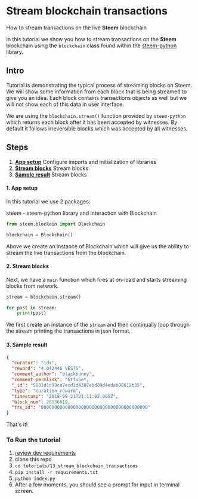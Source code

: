 # Stream blockchain transactions

How to stream transactions on the live **Steem** blockchain

In this tutorial we show you how to stream transactions on the **Steem** blockchain using the `blockchain` class found within the [steem-python](https://github.com/steemit/steem-python) library.

## Intro

Tutorial is demonstrating the typical process of streaming blocks on Steem. We will show some information from each block that is being streamed to give you an idea. Each block contains transactions objects as well but we will not show each of this data in user interface.

We are using the `blockchain.stream()` function provided by `steem-python` which returns each block after it has been accepted by witnesses. By default it follows irreversible blocks which was accepted by all witnesses.

## Steps

1.  [**App setup**](#app-setup) Configure imports and initialization of libraries
1.  [**Stream blocks**](#stream-blocks) Stream blocks
1.  [**Sample result**](#sample-result) Stream blocks

#### 1. App setup<a name="app-setup"></a>

In this tutorial we use 2 packages:

steem - steem-python library and interaction with Blockchain

```python
from steem.blockain import Blockchain

blockchain = Blockchain()
```

Above we create an instance of Blockchain which will give us the ability to stream the live transactions from the blockchain.

#### 2. Stream blocks<a name="stream-blocks"></a>

Next, we have a `main` function which fires at on-load and starts streaming blocks from network.

```python
stream = blockchain.stream()

for post in stream:
	print(post)
```

We first create an instance of the `stream` and then continually loop through the stream printing the transactions in json format.

#### 3. Sample result<a name="sample-result"></a>

```json
{
  "curator": "idx",
  "reward": "4.042446 VESTS",
  "comment_author": "blackbunny",
  "comment_permlink": "6tfv5e",
  "_id": "5801d1c99ca7ecd1d4387ebd89d4edab08612b35",
  "type": "curation_reward",
  "timestamp": "2018-09-21T21:11:02.005Z",
  "block_num": 26136919,
  "trx_id": "0000000000000000000000000000000000000000"
}
```


That's it!

### To Run the tutorial

1.  [review dev requirements](../00_getting_started)
1.  clone this repo
1.  `cd tutorials/13_stream_blockchain_transactions`
1.  `pip install -r requirements.txt`
1.  `python index.py`
1.  After a few moments, you should see a prompt for input in terminal screen.